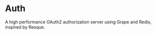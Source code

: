 Auth
====

A high performance OAuth2 authorization server using Grape and Redis, inspired by Resque.

